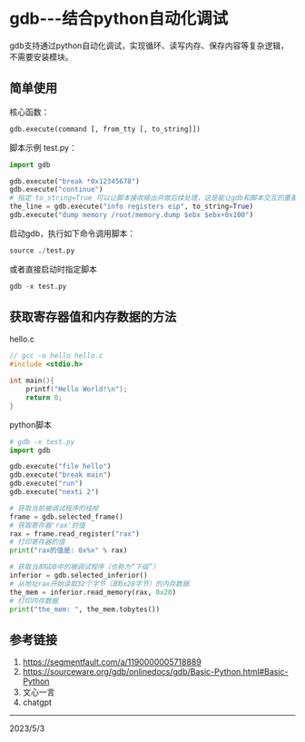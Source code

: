 # gdb---结合python自动化调试

gdb支持通过python自动化调试，实现循环、读写内存、保存内容等复杂逻辑，不需要安装模块。  


## 简单使用
核心函数：  
```python
gdb.execute(command [, from_tty [, to_string]])
```

脚本示例 test.py：  
```python
import gdb

gdb.execute("break *0x12345678")
gdb.execute("continue")
# 指定 to_string=True 可以让脚本接收输出并做后续处理，这是能让gdb和脚本交互的重要参数
the_line = gdb.execute("info registers eip", to_string=True)
gdb.execute("dump memory /root/memory.dump $ebx $ebx+0x100")
```

启动gdb，执行如下命令调用脚本：  
```r
source ./test.py
```

或者直接启动时指定脚本  
```r
gdb -x test.py
```


## 获取寄存器值和内存数据的方法
hello.c  
```c
// gcc -o hello hello.c
#include <stdio.h>

int main(){
    printf("Hello World!\n");
    return 0;
}
```

python脚本
```python
# gdb -x test.py
import gdb

gdb.execute("file hello")
gdb.execute("break main")
gdb.execute("run")
gdb.execute("nexti 2")

# 获取当前被调试程序的栈帧
frame = gdb.selected_frame()
# 获取寄存器'rax'的值
rax = frame.read_register("rax")
# 打印寄存器的值
print("rax的值是: 0x%x" % rax)

# 获取当前GDB中的被调试程序（也称为“下级”）
inferior = gdb.selected_inferior()
# 从地址rax开始读取32个字节（即0x20字节）的内存数据
the_mem = inferior.read_memory(rax, 0x20)
# 打印内存数据
print("the_mem: ", the_mem.tobytes())
```


## 参考链接
1. https://segmentfault.com/a/1190000005718889
2. https://sourceware.org/gdb/onlinedocs/gdb/Basic-Python.html#Basic-Python
3. 文心一言
4. chatgpt


---
2023/5/3  
